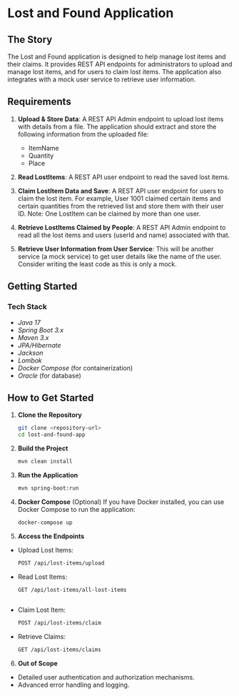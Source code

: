 # Lost and Found Application

## The Story

The Lost and Found application is designed to help manage lost items and their claims. It provides REST API endpoints
for administrators to upload and manage lost items, and for users to claim lost items. The application also integrates
with a mock user service to retrieve user information.

## Requirements

1. **Upload & Store Data**: A REST API Admin endpoint to upload lost items with details from a file. The application
   should extract and store the following information from the uploaded file:
    - ItemName
    - Quantity
    - Place

2. **Read LostItems**: A REST API user endpoint to read the saved lost items.

3. **Claim LostItem Data and Save**: A REST API user endpoint for users to claim the lost item. For example, User 1001
   claimed certain items and certain quantities from the retrieved list and store them with their user ID. Note: One
   LostItem can be claimed by more than one user.

4. **Retrieve LostItems Claimed by People**: A REST API Admin endpoint to read all the lost items and users (userId and
   name) associated with that.

5. **Retrieve User Information from User Service**: This will be another service (a mock service) to get user details
   like the name of the user. Consider writing the least code as this is only a mock.

## Getting Started

### Tech Stack

- *Java 17*
- *Spring Boot 3.x*
- *Maven 3.x*
- *JPA/Hibernate*
- *Jackson*
- *Lombok*
- *Docker Compose* (for containerization)
- *Oracle* (for database)

## How to Get Started

1. **Clone the Repository**
   ```sh
   git clone <repository-url>
   cd lost-and-found-app

2. **Build the Project**
   ```sh
   mvn clean install

3. **Run the Application**
   ```sh  
   mvn spring-boot:run

4. **Docker Compose** (Optional)
   If you have Docker installed, you can use Docker Compose to run the application:
   ```sh
   docker-compose up

5. **Access the Endpoints**

* Upload Lost Items:
   ```sh   
   POST /api/lost-items/upload

* Read Lost Items:
   ```sh
   GET /api/lost-items/all-lost-items
    
* Claim Lost Item:
  ```sh
  POST /api/lost-items/claim

* Retrieve Claims:
  ```sh
  GET /api/lost-items/claims

6. **Out of Scope**
* Detailed user authentication and authorization mechanisms.
* Advanced error handling and logging.